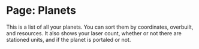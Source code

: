 # Page: Planets

This is a list of all your planets. You can sort them by coordinates, overbuilt, and resources. It also shows your laser count, whether or not there are stationed units, and if the planet is portaled or not.
